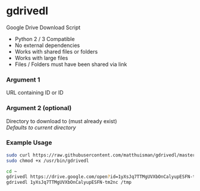 # gdrivedl
Google Drive Download Script

* Python 2 / 3 Compatible
* No external dependencies
* Works with shared files or folders
* Works with large files
* Files / Folders must have been shared via link

### Argument 1 ###
URL containing ID or ID

### Argument 2 (optional) ### 
Directory to download to (must already exist)<br/>
*Defaults to current directory*

### Example Usage ###
```bash
sudo curl https://raw.githubusercontent.com/matthuisman/gdrivedl/master/gdrivedl.py --output /usr/bin/gdrivedl
sudo chmod +x /usr/bin/gdrivedl

cd ~
gdrivedl https://drive.google.com/open?id=1yXsJq7TTMgUVXbOnCalyupESFN-tm2nc
gdrivedl 1yXsJq7TTMgUVXbOnCalyupESFN-tm2nc /tmp
```
